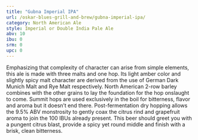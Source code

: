 ```yaml
---
title: "Gubna Imperial IPA"
url: /oskar-blues-grill-and-brew/gubna-imperial-ipa/
category: North American Ale
style: Imperial or Double India Pale Ale
abv: 10
ibu: 0
srm: 0
upc: 0
---
```

Emphasizing that complexity of character can arise from simple elements, this ale is made with three malts and one hop. Its light amber color and slightly spicy malt character are derived from the use of German Dark Munich Malt and Rye Malt respectively. North American 2-row barley combines with the other grains to lay the foundation for the hop onslaught to come. Summit hops are used exclusively in the boil for bitterness, flavor and aroma but it doesn’t end there. Post-fermentation dry hopping allows the 9.5% ABV monstrosity to gently coax the citrus rind and grapefruit aroma to join the 100 IBUs already present. This beer should greet you with a pungent citrus blast, provide a spicy yet round middle and finish with a brisk, clean bitterness.
